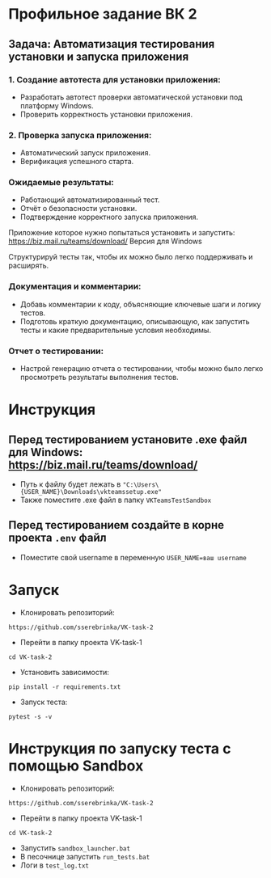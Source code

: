 # Профильное задание ВК 2

## Задача: Автоматизация тестирования установки и запуска приложения

### 1. Создание автотеста для установки приложения:

- Разработать автотест проверки автоматической установки под платформу Windows.
- Проверить корректность установки приложения.

### 2. Проверка запуска приложения:

- Автоматический запуск приложения.
- Верификация успешного старта.

### Ожидаемые результаты:

- Работающий автоматизированный тест.
- Отчёт о безопасности установки.
- Подтверждение корректного запуска приложения.

Приложение которое нужно попытаться установить и запустить: https://biz.mail.ru/teams/download/
Версия для Windows

Структурируй тесты так, чтобы их можно было легко поддерживать и расширять.

### Документация и комментарии:

- Добавь комментарии к коду, объясняющие ключевые шаги и логику тестов.
- Подготовь краткую документацию, описывающую, как запустить тесты и какие предварительные условия необходимы.

### Отчет о тестировании:

- Настрой генерацию отчета о тестировании, чтобы можно было легко просмотреть результаты выполнения тестов.

# Инструкция
## Перед тестированием установите .exe файл для Windows: https://biz.mail.ru/teams/download/
- Путь к файлу будет лежать в ```"C:\Users\{USER_NAME}\Downloads\vkteamssetup.exe"```  
- Также поместите .exe файл в папку ```VKTeamsTestSandbox```  

## Перед тестированием создайте в корне проекта ```.env``` файл
- Поместите свой username в переменную ```USER_NAME=ваш username```

# Запуск
- Клонировать репозиторий:
```
https://github.com/sserebrinka/VK-task-2
```

- Перейти в папку проекта VK-task-1
```
cd VK-task-2
```

- Установить зависимости:
```
pip install -r requirements.txt
```

- Запуск теста:
```
pytest -s -v
```

# Инструкция по запуску теста с помощью Sandbox
- Клонировать репозиторий:
```
https://github.com/sserebrinka/VK-task-2
```

- Перейти в папку проекта VK-task-1
```
cd VK-task-2
```

- Запустить ```sandbox_launcher.bat```
- В песочнице запустить ```run_tests.bat```
- Логи в ```test_log.txt```


